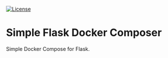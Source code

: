 [![License](http://img.shields.io/:license-GPL2-blue.svg)](http://doge.mit-license.org)

# Simple Flask Docker Composer
Simple Docker Compose for Flask.
